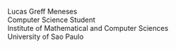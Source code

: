 Lucas Greff Meneses <br>
Computer Science Student <br>
Institute of Mathematical and Computer Sciences <br>
University of Sao Paulo <br>
